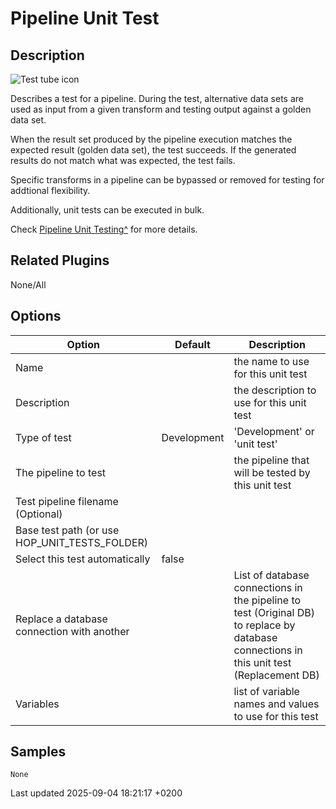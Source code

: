 <div id="header">

# Pipeline Unit Test

</div>

<div id="content">

<div class="sect1">

## Description

<div class="sectionbody">

<div class="paragraph">

<span class="image">![Test tube icon](../assets/images/icons/Test_tube_icon.svg)</span>

</div>

<div class="paragraph">

Describes a test for a pipeline. During the test, alternative data sets are used as input from a given transform and testing output against a golden data set.

</div>

<div class="paragraph">

When the result set produced by the pipeline execution matches the expected result (golden data set), the test succeeds. If the generated results do not match what was expected, the test fails.

</div>

<div class="paragraph">

Specific transforms in a pipeline can be bypassed or removed for testing for addtional flexibility.

</div>

<div class="paragraph">

Additionally, unit tests can be executed in bulk.

</div>

<div class="paragraph">

Check [Pipeline Unit Testing^](/pipeline/pipeline-unit-testing.2ZhE9kojM3) for more details.

</div>

</div>

</div>

<div class="sect1">

## Related Plugins

<div class="sectionbody">

<div class="paragraph">

None/All

</div>

</div>

</div>

<div class="sect1">

## Options

<div class="sectionbody">

| Option                                           | Default     | Description                                                                                                                              |
| ------------------------------------------------ | ----------- | ---------------------------------------------------------------------------------------------------------------------------------------- |
| Name                                             |             | the name to use for this unit test                                                                                                       |
| Description                                      |             | the description to use for this unit test                                                                                                |
| Type of test                                     | Development | 'Development' or 'unit test'                                                                                                             |
| The pipeline to test                             |             | the pipeline that will be tested by this unit test                                                                                       |
| Test pipeline filename (Optional)                |             |                                                                                                                                          |
| Base test path (or use HOP\_UNIT\_TESTS\_FOLDER) |             |                                                                                                                                          |
| Select this test automatically                   | false       |                                                                                                                                          |
| Replace a database connection with another       |             | List of database connections in the pipeline to test (Original DB) to replace by database connections in this unit test (Replacement DB) |
| Variables                                        |             | list of variable names and values to use for this test                                                                                   |

</div>

</div>

<div class="sect1">

## Samples

<div class="sectionbody">

<div class="literalblock">

<div class="content">

    None

</div>

</div>

</div>

</div>

</div>

<div id="footer">

<div id="footer-text">

Last updated 2025-09-04 18:21:17 +0200

</div>

</div>
